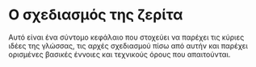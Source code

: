 # Ο σχεδιασμός της ζερίτα

Αυτό είναι ένα σύντομο κεφάλαιο που στοχεύει να παρέχει τις κύριες ιδέες της γλώσσας,
τις αρχές σχεδιασμού πίσω από αυτήν και παρέχει ορισμένες βασικές έννοιες και
τεχνικούς όρους που απαιτούνται.
